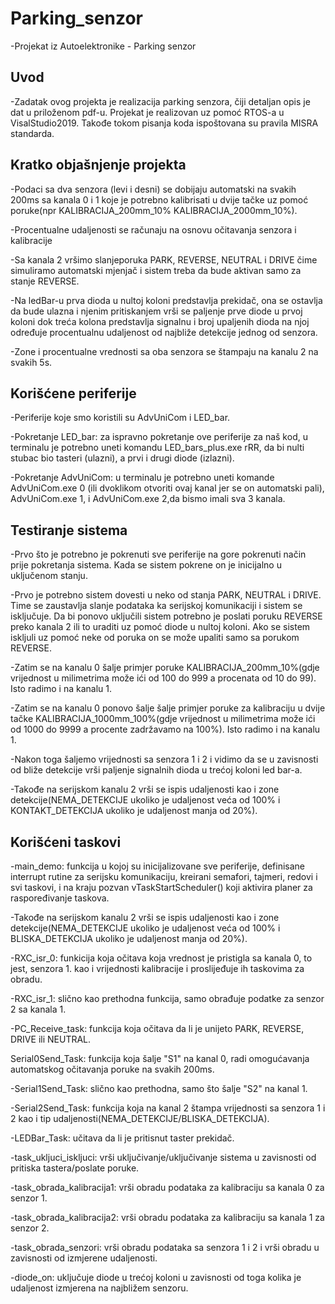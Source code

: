 # Parking_senzor
-Projekat iz Autoelektronike - Parking senzor
## Uvod
-Zadatak ovog projekta je realizacija parking senzora, čiji detaljan opis je dat u priloženom pdf-u. Projekat je realizovan uz pomoć RTOS-a u VisalStudio2019. Takođe tokom pisanja koda ispoštovana su pravila MISRA standarda.
## Kratko objašnjenje projekta
-Podaci sa dva senzora (levi i desni) se dobijaju automatski na svakih 200ms sa kanala 0 i 1 koje je potrebno kalibrisati u dvije tačke uz pomoć poruke(npr KALIBRACIJA_200mm_10% KALIBRACIJA_2000mm_10%).

-Procentualne udaljenosti se računaju na osnovu očitavanja senzora i kalibracije

-Sa kanala 2 vršimo slanjeporuka PARK, REVERSE, NEUTRAL i DRIVE čime simuliramo automatski mjenjač i sistem treba da bude aktivan samo za stanje REVERSE.

-Na ledBar-u prva dioda u nultoj koloni predstavlja prekidač, ona se ostavlja da bude ulazna i njenim pritiskanjem vrši se paljenje prve diode u prvoj koloni dok treća kolona predstavlja signalnu i broj upaljenih dioda na njoj određuje procentualnu udaljenost od najbliže detekcije jednog od senzora.

-Zone i procentualne vrednosti sa oba senzora se štampaju na kanalu 2 na svakih 5s.

## Korišćene periferije
-Periferije koje smo koristili su AdvUniCom i LED_bar. 
 
-Pokretanje LED_bar: za ispravno pokretanje ove periferije za naš kod, u terminalu je potrebno uneti komandu LED_bars_plus.exe rRR, da bi nulti stubac bio tasteri (ulazni), a prvi i drugi diode (izlazni).
 
-Pokretanje AdvUniCom: u terminalu je potrebno uneti komande AdvUniCom.exe 0 (ili dvoklikom otvoriti ovaj kanal jer se on automatski pali), AdvUniCom.exe 1, i AdvUniCom.exe 2,da bismo imali sva 3 kanala.

 ## Testiranje sistema
-Prvo što je potrebno je pokrenuti sve periferije na gore pokrenuti način prije pokretanja sistema. Kada se sistem pokrene on je inicijalno u uključenom stanju.

-Prvo je potrebno sistem dovesti u neko od stanja PARK, NEUTRAL i DRIVE. Time se zaustavlja slanje podataka ka serijskoj komunikaciji i sistem se isključuje. Da bi ponovo uključili sistem potrebno je poslati poruku REVERSE preko kanala 2 ili to uraditi uz pomoć diode u nultoj koloni. Ako se sistem iskljuli uz pomoć neke od poruka on se može upaliti samo sa porukom REVERSE.

-Zatim se na kanalu 0 šalje primjer poruke KALIBRACIJA_200mm_10%(gdje vrijednost u milimetrima može ići od 100 do 999 a procenata od 10 do 99). Isto radimo i na kanalu 1.

-Zatim se na kanalu 0 ponovo šalje šalje primjer poruke za kalibraciju u dvije tačke KALIBRACIJA_1000mm_100%(gdje vrijednost u milimetrima može ići od 1000 do 9999 a procente zadržavamo na 100%). Isto radimo i na kanalu 1.

-Nakon toga šaljemo vrijednosti sa senzora 1 i 2 i vidimo da se u zavisnosti od bliže detekcije vrši paljenje signalnih dioda u trećoj koloni led bar-a.

-Takođe na serijskom kanalu 2 vrši se ispis udaljenosti kao i zone detekcije(NEMA_DETEKCIJE ukoliko je udaljenost veća od 100% i KONTAKT_DETEKCIJA ukoliko je udaljenost manja od 20%).
## Korišćeni taskovi
-main_demo:
funkcija u kojoj su inicijalizovane sve periferije, definisane interrupt rutine za serijsku komunikaciju, kreirani semafori, tajmeri, redovi i svi taskovi, i na kraju pozvan vTaskStartScheduler() koji aktivira planer za raspoređivanje taskova.

-Takođe na serijskom kanalu 2 vrši se ispis udaljenosti kao i zone detekcije(NEMA_DETEKCIJE ukoliko je udaljenost veća od 100% i BLISKA_DETEKCIJA ukoliko je udaljenost manja od 20%).

-RXC_isr_0:
funkicija koja očitava koja vrednost je pristigla sa kanala 0, to jest, senzora 1. kao i vrijednosti kalibracije i proslijeđuje ih taskovima za obradu.

-RXC_isr_1:
slično kao prethodna funkcija, samo obrađuje podatke za senzor 2 sa kanala 1.

-PC_Receive_task:
funkcija koja očitava da li je unijeto PARK, REVERSE, DRIVE ili NEUTRAL.

Serial0Send_Task:
funkcija koja šalje "S1" na kanal 0, radi omogućavanja automatskog očitavanja poruke na svakih 200ms.

-Serial1Send_Task:
slično kao prethodna, samo što šalje "S2" na kanal 1.

-Serial2Send_Task:
funkcija koja na kanal 2 štampa vrijednosti sa senzora 1 i 2 kao i tip udaljenosti(NEMA_DETEKCIJE/BLISKA_DETEKCIJA).

-LEDBar_Task:
učitava da li je pritisnut taster prekidač.

-task_ukljuci_iskljuci:
vrši uključivanje/uključivanje sistema u zavisnosti od pritiska tastera/poslate poruke.

-task_obrada_kalibracija1:
vrši obradu podataka za kalibraciju sa kanala 0 za senzor 1.

-task_obrada_kalibracija2:
vrši obradu podataka za kalibraciju sa kanala 1 za senzor 2.

-task_obrada_senzori:
vrši obradu podataka sa senzora 1 i 2 i vrši obradu u zavisnosti od izmjerene udaljenosti.

-diode_on:
uključuje diode u trećoj koloni u zavisnosti od toga kolika je udaljenost izmjerena na najbližem senzoru.
 
